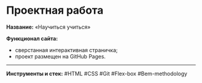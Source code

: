 # Проектная работа

__Название:__ «Научиться учиться»  

__Функционал сайта:__  

- сверстанная интерактивная страничка;
- проект размещен на GitHub Pages.

------

__Инструменты и стек:__ #HTML #CSS #Git #Flex-box #Bem-methodology
